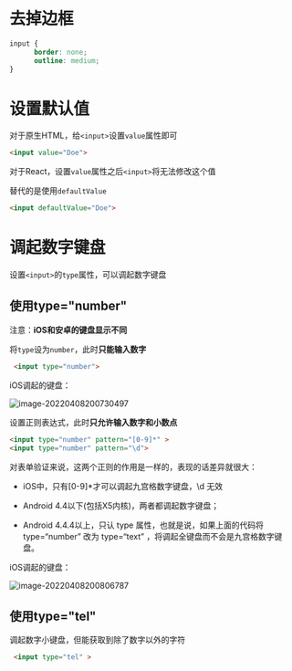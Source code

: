 # 去掉边框

```css
input {
      border: none;
      outline: medium;
}
```

# 设置默认值

对于原生HTML，给`<input>`设置`value`属性即可

```html
<input value="Doe">
```

对于React，设置`value`属性之后`<input>`将无法修改这个值

替代的是使用`defaultValue`

```html
<input defaultValue="Doe">
```

# 调起数字键盘

设置`<input>`的`type`属性，可以调起数字键盘

## 使用type="number"

注意：**iOS和安卓的键盘显示不同**

将`type`设为`number`，此时**只能输入数字**

```html
 <input type="number">
```

iOS调起的键盘：

![image-20220408200730497](http://picgo.chanwe.top/202204121729684.png)

设置正则表达式，此时**只允许输入数字和小数点**

```html
<input type="number" pattern="[0-9]*" >
<input type="number" pattern="\d"> 
```

对表单验证来说，这两个正则的作用是一样的，表现的话差异就很大：

- iOS中，只有[0-9]*才可以调起九宫格数字键盘，\d 无效

- Android 4.4以下(包括X5内核)，两者都调起数字键盘；

- Android 4.4.4以上，只认 type 属性，也就是说，如果上面的代码将 type=“number” 改为 type=“text” ，将调起全键盘而不会是九宫格数字键盘。

iOS调起的键盘：

![image-20220408200806787](http://picgo.chanwe.top/202204121729685.png)

## 使用type="tel"

调起数字小键盘，但能获取到除了数字以外的字符

```html
 <input type="tel" >
```